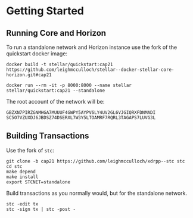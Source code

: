 # Getting Started

## Running Core and Horizon
To run a standalone network and Horizon instance use the fork of the quickstart docker image:

```
docker build -t stellar/quickstart:cap21 https://github.com/leighmcculloch/stellar--docker-stellar-core-horizon.git#cap21
```

```
docker run --rm -it -p 8000:8000 --name stellar stellar/quickstart:cap21 --standalone
```

The root account of the network will be:
```
GBZXN7PIRZGNMHGA7MUUUF4GWPY5AYPV6LY4UV2GL6VJGIQRXFDNMADI
SC5O7VZUXDJ6JBDSZ74DSERXL7W3Y5LTOAMRF7RQRL3TAGAPS7LUVG3L
```

## Building Transactions

Use the fork of `stc`:

```
git clone -b cap21 https://github.com/leighmcculloch/xdrpp--stc stc
cd stc
make depend
make install
export STCNET=standalone
```

Build transactions as you normally would, but for the standalone network.
```
stc -edit tx
stc -sign tx | stc -post -
```
